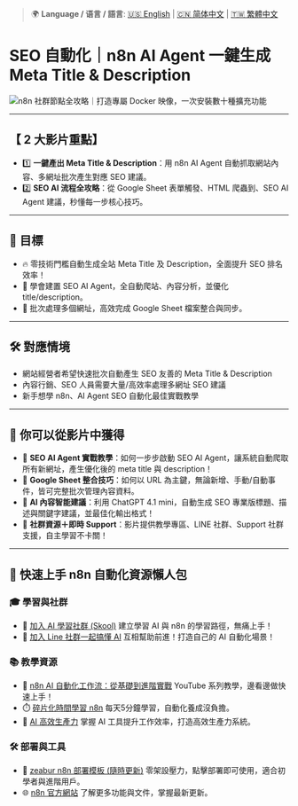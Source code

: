 > 🌍 **Language / 语言 / 語言**: [🇺🇸 English](./readme-en.md) | [🇨🇳 简体中文](./readme-cn.md) | [🇹🇼 繁體中文](./readme.md)

# SEO 自動化｜n8n AI Agent 一鍵生成 Meta Title & Description

![n8n 社群節點全攻略｜打造專屬 Docker 映像，一次安裝數十種擴充功能](https://github.com/qwedsazxc78/ai-automation-n8n/blob/main/n8n/42-n8n-community-node/cover.png?raw=true)

---

## 【 2 大影片重點】

* 1️⃣ **一鍵產出 Meta Title & Description**：用 n8n AI Agent 自動抓取網站內容、多網址批次產生對應 SEO 建議。
* 2️⃣ **SEO AI 流程全攻略**：從 Google Sheet 表單觸發、HTML 爬蟲到、SEO AI Agent 建議，秒懂每一步核心技巧。

---

## 🎯 目標

- 🔥 零技術門檻自動生成全站 Meta Title 及 Description，全面提升 SEO 排名效率！
- 🤖 學會建置 SEO AI Agent，全自動爬站、內容分析，並優化 title/description。
- 📝 批次處理多個網址，高效完成 Google Sheet 檔案整合與同步。

---

## 🛠️ 對應情境

- 網站經營者希望快速批次自動產生 SEO 友善的 Meta Title & Description
- 內容行銷、SEO 人員需要大量/高效率處理多網址 SEO 建議
- 新手想學 n8n、AI Agent SEO 自動化最佳實戰教學

---

## 🎥 你可以從影片中獲得

- 🚦 **SEO AI Agent 實戰教學**：如何一步步啟動 SEO AI Agent，讓系統自動爬取所有新網址，產生優化後的 meta title 與 description！
- 📒 **Google Sheet 整合技巧**：如何以 URL 為主鍵，無論新增、手動/自動事件，皆可完整批次管理內容資料。
- 🦾 **AI 內容智能建議**：利用 ChatGPT 4.1 mini，自動生成 SEO 專業版標題、描述與關鍵字建議，並最佳化輸出格式！
- 🛟 **社群資源＋即時 Support**：影片提供教學專區、LINE 社群、Support 社群支援，自主學習不卡關！

---

## 🚀 快速上手 n8n 自動化資源懶人包

### 🎓 學習與社群

* 🔗 [加入 AI 學習社群 (Skool)](https://www.skool.com/ai-brain-alex/about?ref=5dde9b20e8e7432aa9a01df6e89685f4)
  建立學習 AI 與 n8n 的學習路徑，無痛上手！
* 🔗 [加入 Line 社群一起搞懂 AI](https://line.me/ti/g2/ZypIgLSzVPweRBgBqKvaRU10WEmnotuZOr7Lpg)
  互相幫助前進！打造自己的 AI 自動化場景！

### 📚 教學資源

* 🎥 [n8n AI 自動化工作流：從基礎到進階實戰](https://youtube.com/playlist?list=PLUf88uk7T54I83MBdbuXgUuA8rVklF4FA&si=wHsQw8YJu-erSdLd)
  YouTube 系列教學，邊看邊做快速上手！
* ⏱️ [碎片化時間學習 n8n](https://youtube.com/playlist?list=PLUf88uk7T54Iv6LV2NFgdTghaX2cPhtgH&si=G3gj2qn179ZFUqAZ)
  每天5分鐘學習，自動化養成沒負擔。
* 🚀 [AI 高效生產力](https://www.youtube.com/playlist?list=PLUf88uk7T54KokZQSM_YRJHtou-GxucZ2)
  掌握 AI 工具提升工作效率，打造高效生產力系統。

### 🛠️ 部署與工具

* 🧩 [zeabur n8n 部署模板 (隨時更新)](https://zeabur.com/zh-TW/templates/0TUVZ7?referralDesktop=qwedsazxc78)
  零架設壓力，點擊部署即可使用，適合初學者與進階用戶。
* 🌐 [n8n 官方網站](https://n8n.io/)
  了解更多功能與文件，掌握最新更新。
